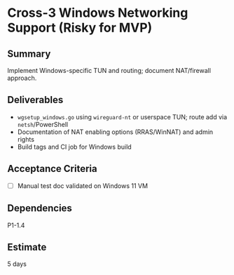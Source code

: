 # Cross-3 Windows Networking Support (Risky for MVP)

## Summary
Implement Windows-specific TUN and routing; document NAT/firewall approach.

## Deliverables
- `wgsetup_windows.go` using `wireguard-nt` or userspace TUN; route add via `netsh`/PowerShell
- Documentation of NAT enabling options (RRAS/WinNAT) and admin rights
- Build tags and CI job for Windows build

## Acceptance Criteria
- [ ] Manual test doc validated on Windows 11 VM

## Dependencies
P1-1.4

## Estimate
5 days



